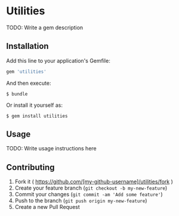 # Utilities

TODO: Write a gem description

## Installation

Add this line to your application's Gemfile:

```ruby
gem 'utilities'
```

And then execute:

    $ bundle

Or install it yourself as:

    $ gem install utilities

## Usage

TODO: Write usage instructions here

## Contributing

1. Fork it ( https://github.com/[my-github-username]/utilities/fork )
2. Create your feature branch (`git checkout -b my-new-feature`)
3. Commit your changes (`git commit -am 'Add some feature'`)
4. Push to the branch (`git push origin my-new-feature`)
5. Create a new Pull Request
